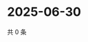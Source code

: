 # 2025-06-30

共 0 条

<!-- BEGIN ZHIHUQUESTIONS -->
<!-- 最后更新时间 Mon Jun 30 2025 20:22:38 GMT+0800 (China Standard Time) -->

<!-- END ZHIHUQUESTIONS -->
